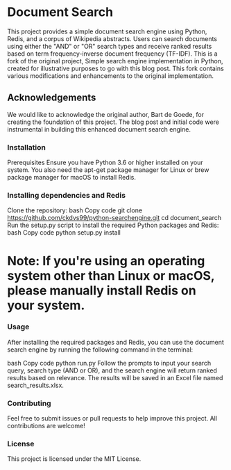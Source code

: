 # Document Search
This project provides a simple document search engine using Python, Redis, and a corpus of Wikipedia abstracts. Users can search documents using either the "AND" or "OR" search types and receive ranked results based on term frequency-inverse document frequency (TF-IDF). This is a fork of the original project, Simple search engine implementation in Python, created for illustrative purposes to go with this blog post. This fork contains various modifications and enhancements to the original implementation.

## Acknowledgements
We would like to acknowledge the original author, Bart de Goede, for creating the foundation of this project. The blog post and initial code were instrumental in building this enhanced document search engine.

### Installation
Prerequisites
Ensure you have Python 3.6 or higher installed on your system. You also need the apt-get package manager for Linux or brew package manager for macOS to install Redis.

### Installing dependencies and Redis
Clone the repository:
bash
Copy code
git clone https://github.com/ckdvs99/python-searchengine.git
cd document_search
Run the setup.py script to install the required Python packages and Redis:
bash
Copy code
python setup.py install
# Note: If you're using an operating system other than Linux or macOS, please manually install Redis on your system.

### Usage
After installing the required packages and Redis, you can use the document search engine by running the following command in the terminal:

bash
Copy code
python run.py
Follow the prompts to input your search query, search type (AND or OR), and the search engine will return ranked results based on relevance. The results will be saved in an Excel file named search_results.xlsx.

### Contributing
Feel free to submit issues or pull requests to help improve this project. All contributions are welcome!

### License
This project is licensed under the MIT License.
